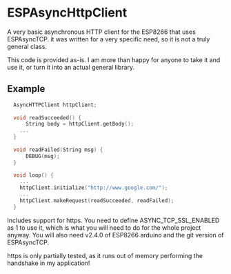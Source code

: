 # ESPAsyncHttpClient
A very basic asynchronous HTTP client for the ESP8266 that uses ESPAsyncTCP. it was written for a very specific need, so it is not a truly general class.

This code is provided as-is. I am more than happy for anyone to take it and use it, or turn it into an actual general library.

## Example
```c++
  AsyncHTTPClient httpClient;
  
  void readSucceeded() {
	  String body = httpClient.getBody();
    ...
  }
  
  void readFailed(String msg) {
	  DEBUG(msg);
  }

  void loop() {
    ...
    httpClient.initialize("http://www.google.com/");
    ...
    httpClient.makeRequest(readSucceeded, readFailed);
  }
```
Includes support for https. You need to define ASYNC_TCP_SSL_ENABLED as 1 to use it, which is what you will need to do for the whole project anyway. You will also need v2.4.0 of ESP8266 arduino and the git version of ESPAsyncTCP.

https is only partially tested, as it runs out of memory performing the handshake in my application!
